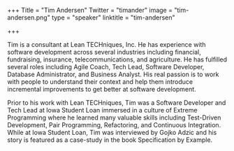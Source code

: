 +++
Title = "Tim Andersen"
Twitter = "timander"
image = "tim-andersen.png"
type = "speaker"
linktitle = "tim-andersen"

+++

Tim is a consultant at Lean TECHniques, Inc. He has experience with software development across several industries including financial, fundraising, insurance, telecommunications, and agriculture. He has fulfilled several roles including Agile Coach, Tech Lead, Software Developer, Database Administrator, and Business Analyst. His real passion is to work with people to understand their context and help them introduce incremental improvements to get better at software development.

Prior to his work with Lean TECHniques, Tim was a Software Developer and Tech Lead at Iowa Student Loan immersed in a culture of Extreme Programming where he learned many valuable skills including Test-Driven Development, Pair Programming, Refactoring, and Continuous Integration. While at Iowa Student Loan, Tim was interviewed by Gojko Adzic and his story is featured as a case-study in the book Specification by Example.
